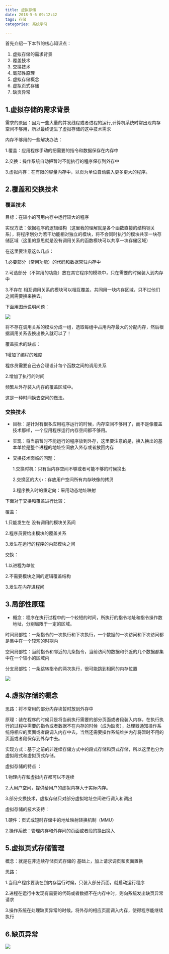 ```yaml
---
title: 虚拟存储
date: 2018-5-6 09:12:42
tags: 存储
categories: 系统学习

---
```

首先介绍一下本节的核心知识点：

1. 虚拟存储的需求背景
2. 覆盖技术
3. 交换技术
4. 局部性原理
5. 虚拟存储概念
6. 虚拟页式存储
7. 缺页异常
<!--more-->
## 1.虚拟存储的需求背景

需求的原因：因为一些大量的并发线程或者进程的运行,计算机系统时常出现内存空间不够用，所以最终诞生了虚拟存储的这中技术需求

内存不够用的一些解决办法：

1.覆盖：应用程序手动的把需要的指令和数据保存在内存中

2.交换：操作系统自动把暂时不能执行的程序保存到外存中

3.虚拟内存：在有限的容量内存中，以页为单位自动装入更多更大的程序。

## 2.覆盖和交换技术
### 覆盖技术
目标：在较小的可用内存中运行较大的程序

实现方法：依据程序的逻辑结构（这里我的理解就是各个函数直接的结构钢关系），将程序划分为若干功能相对独立的模块，将不会同时执行的模块共享一块存储区域（这里的意思就是没有调用关系的函数模块可以共享一块存储区域）

在这里要注意这么几点：

1.必要部分（常用功能）的代码和数据常驻内存中

2.可选部分（不常用的功能）放在其它程序的模块中，只在需要的时候装入到内存中

3.不存在 相互调用关系的模块可以相互覆盖，共同用一块内存区域，只不过他们之间需要换来换去。

下面用图示说明问题：

![](https://i.imgur.com/sTkzPAF.jpg)

将不存在调用关系的模块分成一组，选取每组中占用内存最大的分配内存，然后根据调用关系去换出换入就可以了！

覆盖技术的缺点：

1增加了编程的难度

程序员需要自己去合理设计每个函数之间的调用关系

2.增加了执行的时间

频繁从外存装入内存的覆盖区域中。

这是一种时间换去空间的做法。

### 交换技术



- 目标：是针对有很多应用程序运行的时候，内存空间不够用了，而不是像覆盖技术那样，一个应用程序运行内存空间都不够用。
- 实现：将当前暂时不能运行的程序放到外存，这里要注意的是，换入换出的基本单位是整个进程的地址空间放入外存或者放回内存
- 交换技术面临的问题：
  
  1.交换时机：只有当内存空间不够或者可能不够的时候换出
  
  2.交换区的大小：存放用户空间所有内存映像的拷贝
  
  3.程序换入时的重定向：采用动态地址映射

下面对于交换和覆盖进行比较：

覆盖：

1.只能发生在 没有调用的模块关系间

2.程序员要给出模块的覆盖关系

3.发生在运行的程序的内部模块之间

交换：

1.以进程为单位

2.不需要模块之间的逻辑覆盖结构

3.发生在内存进程间

## 3.局部性原理

- 概念：程序在执行过程中的一个较短的时间，所执行的指令地址和指令操作数地址，分别局限于一定的区域。

时间局部性：一条指令的一次执行和下次执行，一个数据的一次访问和下次访问都是集中在一个较短的时期内

空间局部性：当前指令和邻近的几条指令，当前访问的数据和邻近的几个数据都集中在一个较小的区域内

分支局部性：一条跳转指令的两次执行，很可能跳到相同的内存位置

![](https://i.imgur.com/hKUo5fS.jpg)

## 4.虚拟存储的概念

思路：将不常用的部分内存块暂时放到外存中

原理：装在程序的时候只是将当前执行需要的部分页面或者段装入内存，在执行执行的过程中需要的指令或者数据不在内存的时候（成为缺页），处理器通知操作系统将相应的页面或者段调入内存中去，当然还需要操作系统维护内存将暂时不用的页面或者段保存到外存中去。

实现方式：基于之前的非连续存储方式中的段式存储和页式存储，所以这里也分为虚拟段式和虚拟页式存储。

虚拟存储的特点 ：

1.物理内存和虚拟内存都可以不连续

2.大用户空间，提供给用户的虚拟内存大于实际内存。

3.部分交换技术，虚拟存储只对部分虚拟地址空间进行调入和调出

虚拟存储的技术支持：

1.硬件：页式或短时存储中的地址映射转换机制（MMU）

2.操作系统：管理内存和外存间的页面或者段的换出换入

## 5.虚拟页式存储管理

概念：就是在非连续存储页式存储的 基础上，加上请求调页和页面置换

思路：

1.当用户程序要装在到内存运行时候，只装入部分页面，就启动运行程序

2.进程在运行中发现有需要的代码或者数据不在内存中时，则向系统发出缺页异常请求

3.操作系统在处理缺页异常的时候，将外存的相应页面调入内存，使得程序能继续执行

## 6.缺页异常
![](https://i.imgur.com/9hrdNhT.jpg)